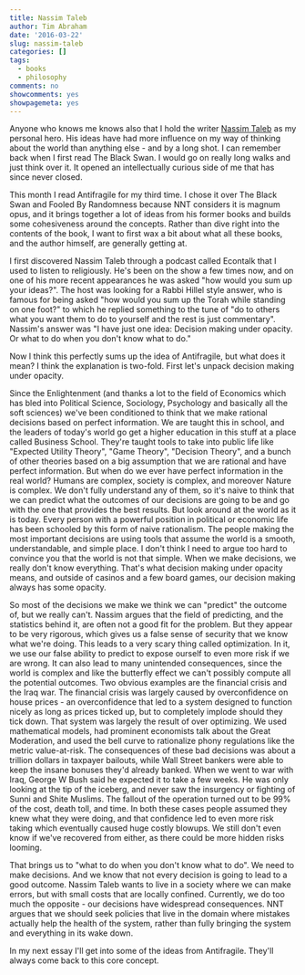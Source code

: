 ```yaml
---
title: Nassim Taleb
author: Tim Abraham
date: '2016-03-22'
slug: nassim-taleb
categories: []
tags:
  - books
  - philosophy
comments: no
showcomments: yes
showpagemeta: yes
---
```


Anyone who knows me knows also that I hold the writer [Nassim Taleb](https://twitter.com/nntaleb) as my personal hero. His ideas have had more influence on my way of thinking about the world than anything else - and by a long shot. I can remember back when I first read The Black Swan. I would go on really long walks and just think over it. It opened an intellectually curious side of me that has since never closed.

This month I read Antifragile for my third time. I chose it over The Black Swan and Fooled By Randomness because NNT considers it is magnum opus, and it brings together a lot of ideas from his former books and builds some cohesiveness around the concepts. Rather than dive right into the contents of the book, I want to first wax a bit about what all these books, and the author himself, are generally getting at.

I first discovered Nassim Taleb through a podcast called Econtalk that I used to listen to religiously. He's been on the show a few times now, and on one of his more recent appearances he was asked "how would you sum up your ideas?". The host was looking for a Rabbi Hillel style answer, who is famous for being asked "how would you sum up the Torah while standing on one foot?" to which he replied something to the tune of "do to others what you want them to do to yourself and the rest is just commentary". Nassim's answer was "I have just one idea: Decision making under opacity. Or what to do when you don't know what to do."

Now I think this perfectly sums up the idea of Antifragile, but what does it mean? I think the explanation is two-fold. First let's unpack decision making under opacity.

Since the Enlightenment (and thanks a lot to the field of Economics which has bled into Political Science, Sociology, Psychology and basically all the soft sciences) we've been conditioned to think that we make rational decisions based on perfect information. We are taught this in school, and the leaders of today's world go get a higher education in this stuff at a place called Business School. They're taught tools to take into public life like "Expected Utility Theory", "Game Theory", "Decision Theory", and a bunch of other theories based on a big assumption that we are rational and have perfect information. But when do we ever have perfect information in the real world? Humans are complex, society is complex, and moreover Nature is complex. We don't fully understand any of them, so it's naive to think that we can predict what the outcomes of our decisions are going to be and go with the one that provides the best results. But look around at the world as it is today. Every person with a powerful position in political or economic life has been schooled by this form of naive rationalism. The people making the most important decisions are using tools that assume the world is a smooth, understandable, and simple place. I don't think I need to argue too hard to convince you that the world is not that simple. When we make decisions, we really don't know everything. That's what decision making under opacity means, and outside of casinos and a few board games, our decision making always has some opacity.

So most of the decisions we make we think we can "predict" the outcome of, but we really can't. Nassim argues that the field of predicting, and the statistics behind it, are often not a good fit for the problem. But they appear to be very rigorous, which gives us a false sense of security that we know what we're doing. This leads to a very scary thing called optimization. In it, we use our false ability to predict to expose ourself to even more risk if we are wrong. It can also lead to many unintended consequences, since the world is complex and like the butterfly effect we can't possibly compute all the potential outcomes. Two obvious examples are the financial crisis and the Iraq war. The financial crisis was largely caused by overconfidence on house prices - an overconfidence that led to a system designed to function nicely as long as prices ticked up, but to completely implode should they tick down. That system was largely the result of over optimizing. We used mathematical models, had prominent economists talk about the Great Moderation, and used the bell curve to rationalize phony regulations like the metric value-at-risk. The consequences of these bad decisions was about a trillion dollars in taxpayer bailouts, while Wall Street bankers were able to keep the insane bonuses they'd already banked. When we went to war with Iraq, George W Bush said he expected it to take a few weeks. He was only looking at the tip of the iceberg, and never saw the insurgency or fighting of Sunni and Shite Muslims. The fallout of the operation turned out to be 99% of the cost, death toll, and time. In both these cases people assumed they knew what they were doing, and that confidence led to even more risk taking which eventually caused huge costly blowups. We still don't even know if we've recovered from either, as there could be more hidden risks looming.

That brings us to "what to do when you don't know what to do". We need to make decisions. And we know that not every decision is going to lead to a good outcome. Nassim Taleb wants to live in a society where we can make errors, but with small costs that are locally confined. Currently, we do too much the opposite - our decisions have widespread consequences. NNT argues that we should seek policies that live in the domain where mistakes actually help the health of the system, rather than fully bringing the system and everything in its wake down.

In my next essay I'll get into some of the ideas from Antifragile. They'll always come back to this core concept.

